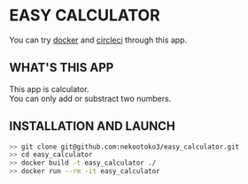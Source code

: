 # EASY CALCULATOR

You can try [docker](https://www.docker.com/) and [circleci](https://circleci.com/) through this app.

## WHAT'S THIS APP

This app is calculator.  
You can only add or substract two numbers.

## INSTALLATION AND LAUNCH

```bash
>> git clone git@github.com:nekootoko3/easy_calculator.git
>> cd easy_calculator
>> docker build -t easy_calculator ./
>> docker run --rm -it easy_calculator
```